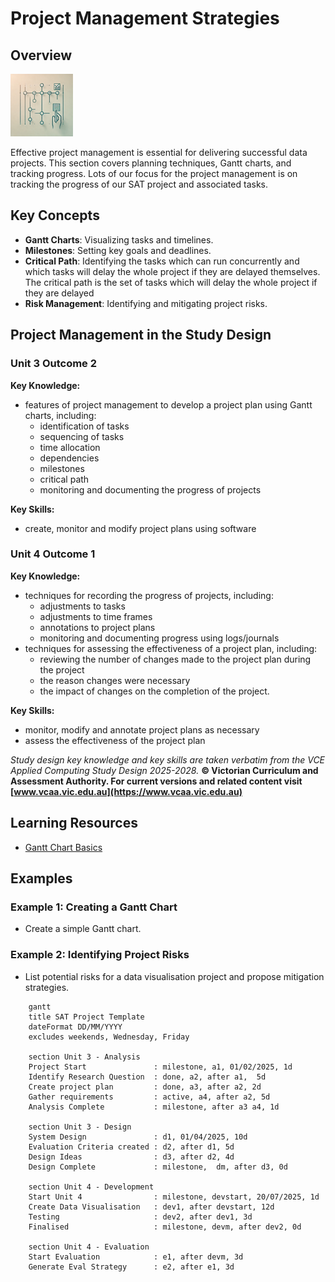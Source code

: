 # Project Management Strategies

## Overview

![Project Management Image - Created by ChatGPT4o/Dall-E](/assets/images/projectmanagement.png)

Effective project management is essential for delivering successful data projects. This section covers planning techniques, Gantt charts, and tracking progress. Lots of our focus for the project management is on tracking the progress of our SAT project and associated tasks.

## Key Concepts

- **Gantt Charts**: Visualizing tasks and timelines.
- **Milestones**: Setting key goals and deadlines.
- **Critical Path**: Identifying the tasks which can run concurrently and which tasks will delay the whole project if they are delayed themselves. The critical path is the set of tasks which will delay the whole project if they are delayed
- **Risk Management**: Identifying and mitigating project risks.

## Project Management in the Study Design

### Unit 3 Outcome 2

**Key Knowledge:**

- features of project management to develop a project plan using Gantt charts, including:
  - identification of tasks
  - sequencing of tasks
  - time allocation
  - dependencies
  - milestones
  - critical path
  - monitoring and documenting the progress of projects

**Key Skills:**

- create, monitor and modify project plans using software

### Unit 4 Outcome 1

**Key Knowledge:**

- techniques for recording the progress of projects, including:
  - adjustments to tasks
  - adjustments to time frames
  - annotations to project plans
  - monitoring and documenting progress using logs/journals
- techniques for assessing the effectiveness of a project plan, including:
  - reviewing the number of changes made to the project plan during the project
  - the reason changes were necessary
  - the impact of changes on the completion of the project.

**Key Skills:**

-	monitor, modify and annotate project plans as necessary
- assess the effectiveness of the project plan

*Study design key knowledge and key skills are taken verbatim from the VCE Applied Computing Study Design 2025-2028.*
**© Victorian Curriculum and Assessment Authority. For current versions and related content visit [www.vcaa.vic.edu.au](https://www.vcaa.vic.edu.au)**

## Learning Resources

- [Gantt Chart Basics](https://www.smartsheet.com/gantt-chart)

## Examples

### Example 1: Creating a Gantt Chart

- Create a simple Gantt chart.

### Example 2: Identifying Project Risks

- List potential risks for a data visualisation project and propose mitigation strategies.

```mermaid
    gantt
    title SAT Project Template
    dateFormat DD/MM/YYYY
    excludes weekends, Wednesday, Friday

    section Unit 3 - Analysis
    Project Start               : milestone, a1, 01/02/2025, 1d
    Identify Research Question  : done, a2, after a1,  5d
    Create project plan         : done, a3, after a2, 2d
    Gather requirements         : active, a4, after a2, 5d 
    Analysis Complete           : milestone, after a3 a4, 1d

    section Unit 3 - Design
    System Design               : d1, 01/04/2025, 10d
    Evaluation Criteria created : d2, after d1, 5d
    Design Ideas                : d3, after d2, 4d
    Design Complete             : milestone,  dm, after d3, 0d

    section Unit 4 - Development
    Start Unit 4                : milestone, devstart, 20/07/2025, 1d
    Create Data Visualisation   : dev1, after devstart, 12d
    Testing                     : dev2, after dev1, 3d
    Finalised                   : milestone, devm, after dev2, 0d

    section Unit 4 - Evaluation
    Start Evaluation            : e1, after devm, 3d
    Generate Eval Strategy      : e2, after e1, 3d
```
